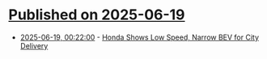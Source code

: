 # [Published on 2025-06-19](index.md)

* [2025-06-19, 00:22:00](https://soylentnews.org/article.pl?sid=25/06/18/0123206&from=rss) - [Honda Shows Low Speed, Narrow BEV for City Delivery](https://soylentnews.org/article.pl?sid=25/06/18/0123206&from=rss)
